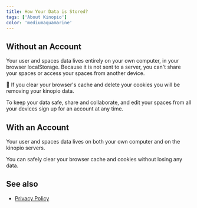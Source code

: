 ```yaml
---
title: How Your Data is Stored?
tags: ['About Kinopio']
color: 'mediumaquamarine'
---
```


## Without an Account

Your user and spaces data lives entirely on your own computer, in your browser localStorage. Because it is not sent to a server, you can't share your spaces or access your spaces from another device. 

🚒 If you clear your browser's cache and delete your cookies you will be removing your kinopio data. 

To keep your data safe, share and collaborate, and edit your spaces from all your devices sign up for an account at any time.

## With an Account

Your user and spaces data lives on both your own computer and on the kinopio servers. 

You can safely clear your browser cache and cookies without losing any data.

## See also

- [Privacy Policy](/posts/privacy-policy/)
